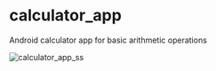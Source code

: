 # calculator_app
Android calculator app for basic arithmetic operations 

![calculator_app_ss](https://user-images.githubusercontent.com/59662292/91793228-37189080-ec35-11ea-861d-d498ee756c31.jpg)
